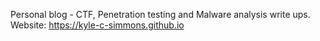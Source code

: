 Personal blog - CTF, Penetration testing and Malware analysis write ups.
Website: https://kyle-c-simmons.github.io

